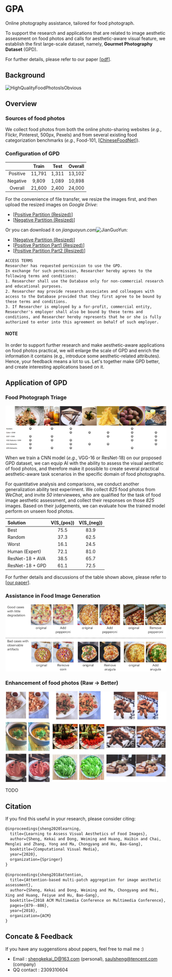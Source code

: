 # GPA
Online photography assistance, tailored for food photograph.

To support the research and applications that are related to image aesthetic assessment on food photos and calls for aesthetic-aware visual feature, we establish the first large-scale dataset, namely, **Gourmet Photography Dataset** (GPD).

For further details, please refer to our paper [[pdf](https://www.researchgate.net/profile/Kekai_Sheng3/publication/329329757_Gourmet_photography_dataset_for_aesthetic_assessment_of_food_images/links/5c0dc00c92851c39ebe1d0f9/Gourmet-photography-dataset-for-aesthetic-assessment-of-food-images.pdf)].

## Background
![HighQualityFoodPhotosIsObvious](http://chongyangma.com/publications/gp/2018_gp_thumbnail.jpg "真 * 秀色可餐")

## Overview
### Sources of food photos
We collect food photos from both the online photo-sharing websites (*e.g.*, Flickr, Pinterest, 500px, Pexels) and from several existing food categorization benchmarks (*e.g.*, Food-101, [[ChineseFoodNet](https://sites.google.com/view/chinesefoodnet/)]).

### Configuration of GPD

|  | Train | Test | Overall |
| :------: | :------: | :------: | :------: |
| Positive | 11,791 | 1,311 | 13,102 |
| Negative | 9,809 | 1,089 | 10,898 |
| Overall | 21,600 | 2,400 | 24,000 |

For the convenience of file transfer, we resize the images first, and then upload the resized images on *Google Drive*:
 * [[Positive Partition (Resized)](https://drive.google.com/open?id=1hQUtgNBXijFP1ET82AazlhxQ6Rz38DgY)]
 * [[Negative Partition (Resized)](https://drive.google.com/open?id=1vlPalmsrkHRUJ3razt4tR-V3w7FJGrqi)]
 
Or you can download it on *jianguoyun.com*![JianGuoYun](https://www.jianguoyun.com/static/images/logo.png):
 * [[Negative Partition (Resized)](https://www.jianguoyun.com/p/DXzu-IcQwO3uBxiOwpEC)]
 * [[Positive Partition Part1 (Resized)](https://www.jianguoyun.com/p/DQPyh9wQwO3uBxiew5EC)]
 * [[Positive Partition Part2 (Resized)](https://www.jianguoyun.com/p/DfuVJcEQwO3uBxigw5EC)]

```
ACCESS TERMS 
Researcher has requested permission to use the GPD.
In exchange for such permission, Researcher hereby agrees to the following terms and conditions:
1. Researcher shall use the Database only for non-commercial research and educational purposes.
2. Researcher may provide research associates and colleagues with access to the Database provided that they first agree to be bound by these terms and conditions.
3. If Researcher is employed by a for-profit, commercial entity, Researcher's employer shall also be bound by these terms and conditions, and Researcher hereby represents that he or she is fully authorized to enter into this agreement on behalf of such employer.

```

#### NOTE
In order to support further research and make aesthetic-aware applications on food photos practical, we will enlarge the scale of GPD and enrich the information it contains (e.g., introduce some aesthetic-related attributes). Hence, your feedback means a lot to us. Let's together make GPD better, and create interesting applications based on it.

## Application of GPD
### Food Photograph Triage
![FoodPhotoTriage](https://github.com/Openning07/GPA/blob/master/TeaserOfSA2018.png "With the help of GPD, we can now enable AI to pick high-quality food photos automatically!")

When we train a CNN model (*e.g.*, VGG-16 or ResNet-18) on our proposed GPD dataset, we can equip AI with the ability to assess the visual aesthetic of food photos, and therefore make it possible to create several practical aesthetic-aware task scenarios in the specific domain of food photographs.

For quantitative analysis and comparisons, we conduct another generalization ability test experiment. We collect *825* food photos from *WeChat*, and invite *50* interviewees, who are qualified for the task of food image aesthetic assessment, and collect their responses on those *825* images. Based on their judgements, we can evaluate how the trained model perform on unseen food photos.

| Solution | V(S_{pos}) | V(S_{neg}) |
| :--- | :-----: | :-----: |
| Best | 75.5 | 83.9 |
| Random | 37.3 | 62.5 |
| Worst | 16.1 | 24.5 |
| Human (Expert) | 72.1 | 81.0 |
| ResNet-18 + AVA | 38.5 | 65.7 |
| ResNet-18 + GPD | 61.1 | 72.5 |

For further details and discussions of the table shown above, please refer to [[our paper](https://www.researchgate.net/profile/Kekai_Sheng3/publication/329329757_Gourmet_photography_dataset_for_aesthetic_assessment_of_food_images/links/5c0dc00c92851c39ebe1d0f9/Gourmet-photography-dataset-for-aesthetic-assessment-of-food-images.pdf)].

### Assistance in Food Image Generation
![AssistanceInFoodImageGeneration](https://github.com/Openning07/GPA/blob/master/HelpToDiminishBadCaseGeneration.png "TODO")

### Enhancement of food photos (Raw -> Better)
![FoodPhotoEnhancement](https://github.com/Openning07/GPA/blob/master/FoodPhotoEnhancement_PlaceHolder.jpg "Much better than the original images, and save your time from the endless attempts with existing PS tools!")

TODO

## Citation
If you find this useful in your research, please consider citing:
```
@inproceedings{sheng2020learning,
  title={Learning to Assess Visual Aesthetics of Food Images},
  author={Sheng, Kekai and Dong, Weiming and Huang, Haibin and Chai, Menglei and Zhang, Yong and Ma, Chongyang and Hu, Bao-Gang},
  booktitle={Computational Visual Media},
  year={2020},
  organization={Springer}
}

@inproceedings{sheng2018attention,
  title={Attention-based multi-patch aggregation for image aesthetic assessment},
  author={Sheng, Kekai and Dong, Weiming and Ma, Chongyang and Mei, Xing and Huang, Feiyue and Hu, Bao-Gang},
  booktitle={2018 ACM Multimedia Conference on Multimedia Conference},
  pages={879--886},
  year={2018},
  organization={ACM}
}
```

## Concate & Feedback
If you have any suggenstions about papers, feel free to mail me :)
 * Email : shengkekai_D@163.com (personal), saulsheng@tencent.com (company)
 * QQ contact : 2309310604
